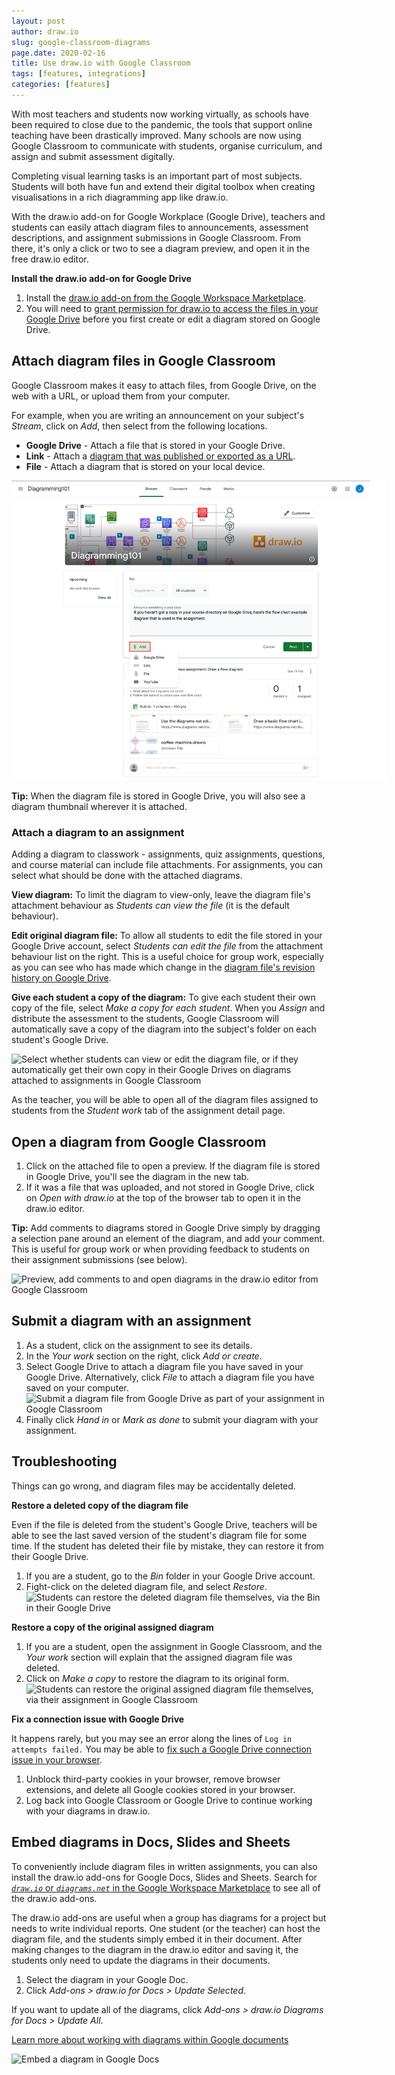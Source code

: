 ```yaml
---
layout: post
author: draw.io
slug: google-classroom-diagrams
page.date: 2020-02-16
title: Use draw.io with Google Classroom
tags: [features, integrations]
categories: [features]
---
```


With most teachers and students now working virtually, as schools have been required to close due to the pandemic, the tools that support online teaching have been drastically improved. Many schools are now using Google Classroom to communicate with students, organise curriculum, and assign and submit assessment digitally.

Completing visual learning tasks is an important part of most subjects. Students will both have fun and extend their digital toolbox when creating visualisations in a rich diagramming app like draw.io.

With the draw.io add-on for Google Workplace (Google Drive), teachers and students can easily attach diagram files to announcements, assessment descriptions, and assignment submissions in Google Classroom. From there, it's only a click or two to see a diagram preview, and open it in the free draw.io editor.

**Install the draw.io add-on for Google Drive** 

1. Install the [draw.io add-on from the Google Workspace Marketplace](https://workspace.google.com/marketplace/app/diagramsnet/671128082532).
2. You will need to [grant permission for draw.io to access the files in your Google Drive](/doc/faq/google-drive-diagrams.html) before you first create or edit a diagram stored on Google Drive.

## Attach diagram files in Google Classroom

Google Classroom makes it easy to attach files, from Google Drive, on the web with a URL, or upload them from your computer. 

For example, when you are writing an announcement on your subject's _Stream_, click on _Add_, then select from the following locations.
* **Google Drive** - Attach a file that is stored in your Google Drive. 
* **Link** - Attach a [diagram that was published or exported as a URL](/doc/faq/export-to-url.html).
* **File** - Attach a diagram that is stored on your local device.

<img src="/assets/img/blog/google-classroom-attach-diagram-announcement.png" style="width=100%;max-width:600px;height:auto;" alt="Attach a diagram file to an announcement in Google Classroom">

**Tip:** When the diagram file is stored in Google Drive, you will also see a diagram thumbnail wherever it is attached.

### Attach a diagram to an assignment

Adding a diagram to classwork - assignments, quiz assignments, questions, and course material can include file attachments. For assignments, you can select what should be done with the attached diagrams.

**View diagram:** To limit the diagram to view-only, leave the diagram file's attachment behaviour as _Students can view the file_ (it is the default behaviour).

**Edit original diagram file:** To allow all students to edit the file stored in your Google Drive account, select _Students can edit the file_ from the attachment behaviour list on the right. This is a useful choice for group work, especially as you can see who has made which change in the [diagram file's revision history on Google Drive](/doc/faq/google-drive-revision-history.html).

**Give each student a copy of the diagram:** To give each student their own copy of the file, select _Make a copy for each student_. When you _Assign_ and distribute the assessment to the students, Google Classroom will automatically save a copy of the diagram into the subject's folder on each student's Google Drive.

<img src="/assets/img/blog/google-classroom-select-attachment-behaviour.png" style="width=100%;max-width:600px;height:auto;" alt="Select whether students can view or edit the diagram file, or if they automatically get their own copy in their Google Drives on diagrams attached to assignments in Google Classroom">

As the teacher, you will be able to open all of the diagram files assigned to students from the _Student work_ tab of the assignment detail page. 

## Open a diagram from Google Classroom

1. Click on the attached file to open a preview. If the diagram file is stored in Google Drive, you'll see the diagram in the new tab. 
2. If it was a file that was uploaded, and not stored in Google Drive, click on _Open with draw.io_ at the top of the browser tab to open it in the draw.io editor.

**Tip:** Add comments to diagrams stored in Google Drive simply by dragging a selection pane around an element of the diagram, and add your comment. This is useful for group work or when providing feedback to students on their assignment submissions (see below).

<img src="/assets/img/blog/google-classroom-diagram-demonstration.gif" style="max-width:100%;height:auto;" alt="Preview, add comments to and open diagrams in the draw.io editor from Google Classroom">

## Submit a diagram with an assignment

1. As a student, click on the assignment to see its details. 
2. In the _Your work_ section on the right, click _Add or create_.
3. Select Google Drive to attach a diagram file you have saved in your Google Drive. Alternatively, click _File_ to attach a diagram file you have saved on your computer.
<br /><img src="/assets/img/blog/google-classroom-submit-diagram-assignment.png" style="width=100%;max-width:600px;height:auto;" alt="Submit a diagram file from Google Drive as part of your assignment in Google Classroom">
4. Finally click _Hand in_ or _Mark as done_ to submit your diagram with your assignment. 

## Troubleshooting

Things can go wrong, and diagram files may be accidentally deleted. 

**Restore a deleted copy of the diagram file**

Even if the file is deleted from the student's Google Drive, teachers will be able to see the last saved version of the student's diagram file for some time. If the student has deleted their file by mistake, they can restore it from their Google Drive.

1. If you are a student, go to the _Bin_ folder in your Google Drive account.
2. Fight-click on the deleted diagram file, and select _Restore_.
<br /><img src="/assets/img/blog/google-drive-restore-deleted-diagram.png" style="width=100%;max-width:600px;height:auto;" alt="Students can restore the deleted diagram file themselves, via the Bin in their Google Drive">

**Restore a copy of the original assigned diagram**

1. If you are a student, open the assignment in Google Classroom, and the _Your work_ section will explain that the assigned diagram file was deleted. 
2. Click on _Make a copy_ to restore the diagram to its original form.
<br /><img src="/assets/img/blog/google-classroom-restore-deleted-assigned-diagram.png" style="width=100%;max-width:600px;height:auto;" alt="Students can restore the original assigned diagram file themselves, via their assignment in Google Classroom">

**Fix a connection issue with Google Drive** 

It happens rarely, but you may see an error along the lines of ``Log in attempts failed.`` You may be able to [fix such a Google Drive connection issue in your browser](/doc/faq/google-drive-connection-problems.html). 
1. Unblock third-party cookies in your browser, remove browser extensions, and delete all Google cookies stored in your browser. 
2. Log back into Google Classroom or Google Drive to continue working with your diagrams in draw.io.

## Embed diagrams in Docs, Slides and Sheets

To conveniently include diagram files in written assignments, you can also install the draw.io add-ons for Google Docs, Slides and Sheets. Search for [_``draw.io``_ or _``diagrams.net``_ in the Google Workspace Marketplace](https://gsuite.google.com/u/0/marketplace/search/diagrams.net%20diagram?hl=en) to see all of the draw.io add-ons.

The draw.io add-ons are useful when a group has diagrams for a project but needs to write individual reports. One student (or the teacher) can host the diagram file, and the students simply embed it in their document. After making changes to the diagram in the draw.io editor and saving it, the students only need to update the diagrams in their documents.

1. Select the diagram in your Google Doc.
2. Click _Add-ons > draw.io for Docs > Update Selected_.

If you want to update all of the diagrams, click _Add-ons > draw.io Diagrams for Docs > Update All_.

[Learn more about working with diagrams within Google documents](/blog/diagrams-google-docs.html)

<img src="/assets/img/blog/addon-google-docs-examples.png" style="max-width:100%;height:auto;" alt="Embed a diagram in Google Docs">